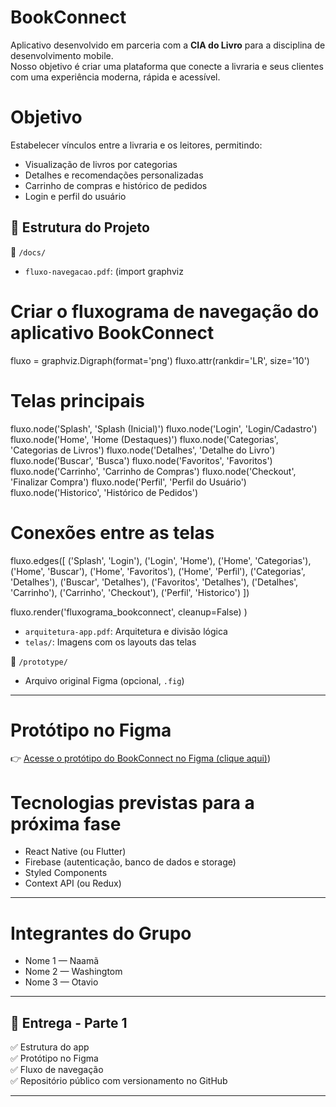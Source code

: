# BookConnect

Aplicativo desenvolvido em parceria com a **CIA do Livro** para a disciplina de desenvolvimento mobile.  
Nosso objetivo é criar uma plataforma que conecte a livraria e seus clientes com uma experiência moderna, rápida e acessível.



# Objetivo

Estabelecer vínculos entre a livraria e os leitores, permitindo:
- Visualização de livros por categorias
- Detalhes e recomendações personalizadas
- Carrinho de compras e histórico de pedidos
- Login e perfil do usuário


## 🧱 Estrutura do Projeto

📂 `/docs/`
- `fluxo-navegacao.pdf`: (import graphviz

# Criar o fluxograma de navegação do aplicativo BookConnect
fluxo = graphviz.Digraph(format='png')
fluxo.attr(rankdir='LR', size='10')

# Telas principais
fluxo.node('Splash', 'Splash (Inicial)')
fluxo.node('Login', 'Login/Cadastro')
fluxo.node('Home', 'Home (Destaques)')
fluxo.node('Categorias', 'Categorias de Livros')
fluxo.node('Detalhes', 'Detalhe do Livro')
fluxo.node('Buscar', 'Busca')
fluxo.node('Favoritos', 'Favoritos')
fluxo.node('Carrinho', 'Carrinho de Compras')
fluxo.node('Checkout', 'Finalizar Compra')
fluxo.node('Perfil', 'Perfil do Usuário')
fluxo.node('Historico', 'Histórico de Pedidos')

# Conexões entre as telas
fluxo.edges([
    ('Splash', 'Login'),
    ('Login', 'Home'),
    ('Home', 'Categorias'),
    ('Home', 'Buscar'),
    ('Home', 'Favoritos'),
    ('Home', 'Perfil'),
    ('Categorias', 'Detalhes'),
    ('Buscar', 'Detalhes'),
    ('Favoritos', 'Detalhes'),
    ('Detalhes', 'Carrinho'),
    ('Carrinho', 'Checkout'),
    ('Perfil', 'Historico')
])

fluxo.render('fluxograma_bookconnect', cleanup=False)
)  
- `arquitetura-app.pdf`: Arquitetura e divisão lógica  
- `telas/`: Imagens com os layouts das telas

📂 `/prototype/`
- Arquivo original Figma (opcional, `.fig`)

---

# Protótipo no Figma

👉 [Acesse o protótipo do BookConnect no Figma (clique aqui)](https://www.figma.com/design/1iF5VWKa3iyu6izd71kbv2/Sem-t%C3%ADtulo?node-id=0-1&m=dev&t=nQY2YYlAJPEGS6GE-1))



# Tecnologias previstas para a próxima fase

- React Native (ou Flutter)
- Firebase (autenticação, banco de dados e storage)
- Styled Components
- Context API (ou Redux)

---

#  Integrantes do Grupo

- Nome 1 — Naamã
- Nome 2 — Washingtom
- Nome 3 — Otavio 


---

## 📅 Entrega - Parte 1

✅ Estrutura do app  
✅ Protótipo no Figma  
✅ Fluxo de navegação  
✅ Repositório público com versionamento no GitHub

---



